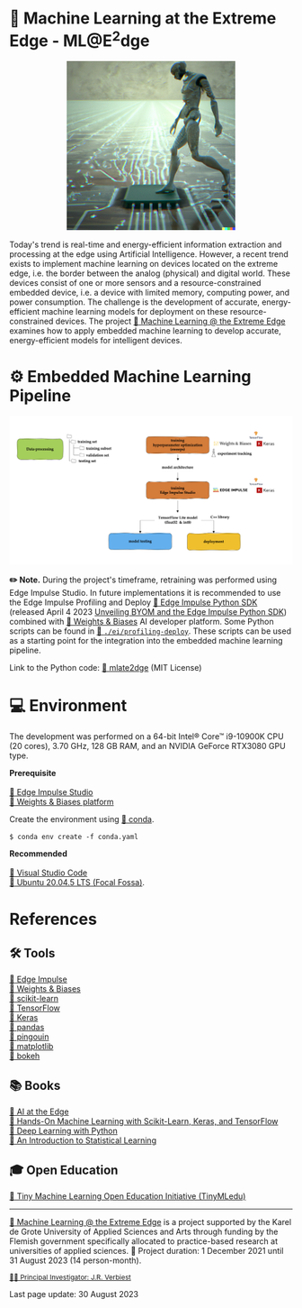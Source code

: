 # 🔬 Machine Learning at the Extreme Edge - ML@E<sup>2</sup>dge

<p align="center">
  <img src="/img/mlate2dge.png" alt="MLatE2dge, This image was created with the assistance of DALL·E 2." width="300"/>
</p>

Today's trend is real-time and energy-efficient information extraction and processing at the edge using Artificial Intelligence. However, a recent trend exists to implement machine learning on devices located on the extreme edge, i.e. the border between the analog (physical) and digital world. These devices consist of one or more sensors and a resource-constrained embedded device, i.e. a device with limited memory, computing power, and power consumption. The challenge is the development of accurate, energy-efficient machine learning models for deployment on these resource-constrained devices. The project [🔗 Machine Learning @ the Extreme Edge](https://mlate2dge.github.io/) examines how to apply embedded machine learning to develop accurate, energy-efficient models for intelligent devices.


# ⚙️ Embedded Machine Learning Pipeline

<p align="center">
  <img src="/img/pipeline.png" alt="Pipeline"/>
</p>

**✏️ Note.** During the project's timeframe, retraining was performed using Edge Impulse Studio. In future implementations it is recommended to use the Edge Impulse Profiling and Deploy [🔗 Edge Impulse Python SDK](https://docs.edgeimpulse.com/docs/tools/overview) (released April 4 2023 [Unveiling BYOM and the Edge Impulse Python SDK](https://edgeimpulse.com/blog/unveiling-the-new-edge-impulse-python-sdk)) combined with [🔗 Weights & Biases](https://docs.edgeimpulse.com/docs/integrations/weights-and-biases) AI developer platform. Some Python scripts can be found in [🔗 `./ei/profiling-deploy`](https://github.com/MLatE2dge/mlate2dge/tree/main/ei/profiling-deploy). These scripts can be used as a starting point for the integration into the embedded machine learning pipeline.

Link to the Python code: [🔗 mlate2dge](https://github.com/MLatE2dge/mlate2dge) (MIT License)<br>


# 💻 Environment

The development was performed on a 64-bit Intel® Core™ i9-10900K CPU (20 cores), 3.70 GHz, 128 GB RAM, and an NVIDIA GeForce RTX3080 GPU type.<br>  

**Prerequisite**<br><br>
[🔗 Edge Impulse Studio](https://edgeimpulse.com/)<br>
[🔗 Weights & Biases platform](https://wandb.ai/)<br>

Create the environment using [🔗 conda](https://docs.conda.io/en/latest/miniconda.html). 

```
$ conda env create -f conda.yaml
```

**Recommended**<br><br>
[🔗 Visual Studio Code](https://code.visualstudio.com/)<br>
[🔗 Ubuntu 20.04.5 LTS (Focal Fossa)](https://cdimage.ubuntu.com/releases/focal/release/).

# References

## 🛠️ Tools
[🔗 Edge Impulse](https://edgeimpulse.com/)<br>
[🔗 Weights & Biases](https://wandb.ai/)<br>
[🔗 scikit-learn](https://scikit-learn.org/stable/)<br>
[🔗 TensorFlow](https://www.tensorflow.org/)<br>
[🔗 Keras](https://keras.io/)<br>
[🔗 pandas](https://pandas.pydata.org/)<br>
[🔗 pingouin](https://pingouin-stats.org/build/html/index.html)<br>
[🔗 matplotlib](https://matplotlib.org/)<br>
[🔗 bokeh](http://bokeh.org/)


## 📚 Books
[🔗 AI at the Edge](https://github.com/ai-at-the-edge)<br>
[🔗 Hands-On Machine Learning with Scikit-Learn, Keras, and TensorFlow](https://www.oreilly.com/library/view/hands-on-machine-learning/9781098125967/)<br>
[🔗 Deep Learning with Python](https://www.manning.com/books/deep-learning-with-python-second-edition)<br>
[🔗 An Introduction to Statistical Learning](https://www.statlearning.com/)

## 🎓 Open Education
[🔗 Tiny Machine Learning Open Education Initiative (TinyMLedu)](http://tinyml.seas.harvard.edu/)

---
[🔗 Machine Learning @ the Extreme Edge](https://mlate2dge.github.io/) is a project supported by the Karel de Grote University of Applied Sciences and Arts through funding by the Flemish government specifically allocated to practice-based research at universities of applied sciences. 📆 Project duration: 1 December 2021 until 31 August 2023 (14 person-month).

<div><p style="font-size: 12px"><a href="https://jrverbiest.github.io/">👨‍🔬 Principal Investigator: J.R. Verbiest</a></p></div>

Last page update: 30 August 2023